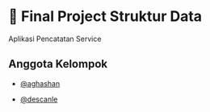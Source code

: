 
# 🚀 Final Project Struktur Data
Aplikasi Pencatatan Service 


## Anggota Kelompok

- [@aghashan](https://www.github.com/aghashan)

- [@descanle](https://github.com/descanle)